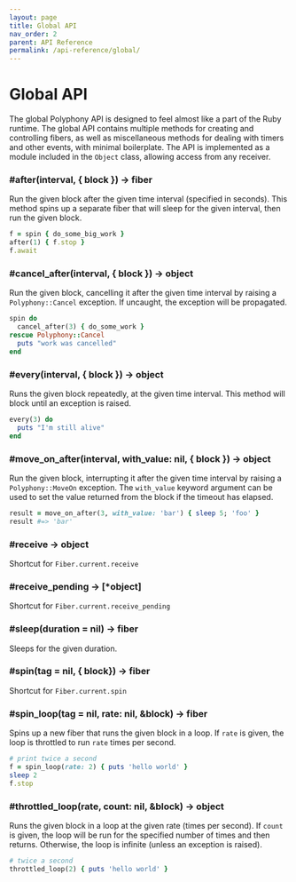 ```yaml
---
layout: page
title: Global API
nav_order: 2
parent: API Reference
permalink: /api-reference/global/
---
```

# Global API

The global Polyphony API is designed to feel almost like a part of the Ruby
runtime. The global API contains multiple methods for creating and controlling
fibers, as well as miscellaneous methods for dealing with timers and other
events, with minimal boilerplate. The API is implemented as a module included in
the `Object` class, allowing access from any receiver.

### #after(interval, { block }) → fiber

Run the given block after the given time interval (specified in seconds). This
method spins up a separate fiber that will sleep for the given interval, then
run the given block.

```ruby
f = spin { do_some_big_work }
after(1) { f.stop }
f.await
```

### #cancel_after(interval, { block }) → object

Run the given block, cancelling it after the given time interval by raising a
`Polyphony::Cancel` exception. If uncaught, the exception will be propagated.

```ruby
spin do
  cancel_after(3) { do_some_work }
rescue Polyphony::Cancel
  puts "work was cancelled"
end
```

### #every(interval, { block }) → object

Runs the given block repeatedly, at the given time interval. This method will
block until an exception is raised.

```ruby
every(3) do
  puts "I'm still alive"
end
```

### #move_on_after(interval, with_value: nil, { block }) → object

Run the given block, interrupting it after the given time interval by raising a
`Polyphony::MoveOn` exception. The `with_value` keyword argument can be used to
set the value returned from the block if the timeout has elapsed.

```ruby
result = move_on_after(3, with_value: 'bar') { sleep 5; 'foo' }
result #=> 'bar'
```

### #receive → object

Shortcut for `Fiber.current.receive`

### #receive_pending → [*object]

Shortcut for `Fiber.current.receive_pending`

### #sleep(duration = nil) → fiber

Sleeps for the given duration.

### #spin(tag = nil, { block}) → fiber

Shortcut for `Fiber.current.spin`

### #spin_loop(tag = nil, rate: nil, &block) → fiber

Spins up a new fiber that runs the given block in a loop. If `rate` is given,
the loop is throttled to run `rate` times per second.

```ruby
# print twice a second
f = spin_loop(rate: 2) { puts 'hello world' }
sleep 2
f.stop
```

### #throttled_loop(rate, count: nil, &block) → object

Runs the given block in a loop at the given rate (times per second). If `count`
is given, the loop will be run for the specified number of times and then
returns. Otherwise, the loop is infinite (unless an exception is raised).

```ruby
# twice a second
throttled_loop(2) { puts 'hello world' }
```